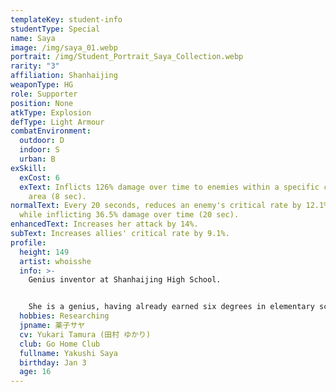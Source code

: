 ```yaml
---
templateKey: student-info
studentType: Special
name: Saya
image: /img/saya_01.webp
portrait: /img/Student_Portrait_Saya_Collection.webp
rarity: "3"
affiliation: Shanhaijing
weaponType: HG
role: Supporter
position: None
atkType: Explosion
defType: Light Armour
combatEnvironment:
  outdoor: D
  indoor: S
  urban: B
exSkill:
  exCost: 6
  exText: Inflicts 126% damage over time to enemies within a specific circular
    area (8 sec).
normalText: Every 20 seconds, reduces an enemy's critical rate by 12.1% (20 sec)
  while inflicting 36.5% damage over time (20 sec).
enhancedText: Increases her attack by 14%.
subText: Increases allies' critical rate by 9.1%.
profile:
  height: 149
  artist: whoisshe
  info: >-
    Genius inventor at Shanhaijing High School.


    She is a genius, having already earned six degrees in elementary school, but rather than being a genius, she is known as a troublemaker who bullies and causes problems for others. Saya has been good friends with Nezusuke, the mouse she always carries with her, since they were children, and he is like family to her.
  hobbies: Researching
  jpname: 薬子サヤ
  cv: Yukari Tamura (田村 ゆかり)
  club: Go Home Club
  fullname: Yakushi Saya
  birthday: Jan 3
  age: 16
---
```

